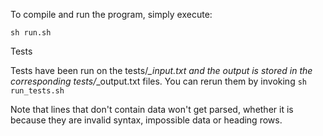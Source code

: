 To compile and run the program, simply execute:

	sh run.sh
	
Tests

Tests have been run on the tests/*_input.txt and the output is stored in the corresponding tests/*_output.txt files. You can rerun them by invoking `sh run_tests.sh`

Note that lines that don't contain data won't get parsed, whether it is because they are invalid syntax, impossible data or heading rows.